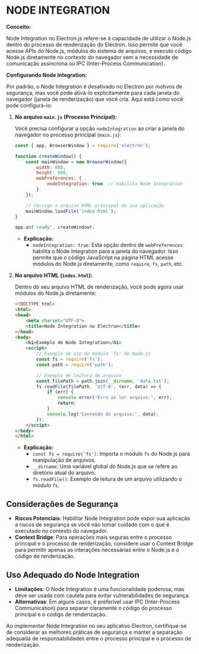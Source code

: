 # NODE INTEGRATION

**Conceito:**

Node Integration no Electron.js refere-se à capacidade de utilizar o Node.js dentro do processo de renderização do Electron. Isso permite que você acesse APIs do Node.js, módulos do sistema de arquivos, e execute código Node.js diretamente no contexto do navegador sem a necessidade de comunicação assíncrona ou IPC (Inter-Process Communication).

**Configurando Node Integration:**

Por padrão, o Node Integration é desativado no Electron por motivos de segurança, mas você pode ativá-lo explicitamente para cada janela do navegador (janela de renderização) que você cria. Aqui está como você pode configurá-lo:

1. **No arquivo `main.js` (Processo Principal):**

   Você precisa configurar a opção `nodeIntegration` ao criar a janela do navegador no processo principal (`main.js`):

   ```javascript
   const { app, BrowserWindow } = require('electron');

   function createWindow() {
       const mainWindow = new BrowserWindow({
           width: 800,
           height: 600,
           webPreferences: {
               nodeIntegration: true  // Habilita Node Integration
           }
       });

       // Carrega o arquivo HTML principal da sua aplicação
       mainWindow.loadFile('index.html');
   }

   app.on('ready', createWindow);
   ```

   - **Explicação:**
     - `nodeIntegration: true`: Esta opção dentro de `webPreferences` habilita o Node Integration para a janela do navegador. Isso permite que o código JavaScript na página HTML acesse módulos do Node.js diretamente, como `require`, `fs`, `path`, etc.

2. **No arquivo HTML (`index.html`):**

   Dentro do seu arquivo HTML de renderização, você pode agora usar módulos do Node.js diretamente:

   ```html
   <!DOCTYPE html>
   <html>
   <head>
       <meta charset="UTF-8">
       <title>Node Integration no Electron</title>
   </head>
   <body>
       <h1>Exemplo de Node Integration</h1>
       <script>
           // Exemplo de uso do módulo 'fs' do Node.js
           const fs = require('fs');
           const path = require('path');

           // Exemplo de leitura de arquivo
           const filePath = path.join(__dirname, 'data.txt');
           fs.readFile(filePath, 'utf-8', (err, data) => {
               if (err) {
                   console.error('Erro ao ler arquivo:', err);
                   return;
               }
               console.log('Conteúdo do arquivo:', data);
           });
       </script>
   </body>
   </html>
   ```

   - **Explicação:**
     - `const fs = require('fs')`: Importa o módulo `fs` do Node.js para manipulação de arquivos.
     - `__dirname`: Uma variável global do Node.js que se refere ao diretório atual do arquivo.
     - `fs.readFile()`: Exemplo de leitura de um arquivo utilizando o módulo `fs`.

## Considerações de Segurança
- **Riscos Potenciais**: Habilitar Node Integration pode expor sua aplicação a riscos de segurança se você não tomar cuidado com o que é executado no contexto do navegador.
- **Context Bridge**: Para operações mais seguras entre o processo principal e o processo de renderização, considere usar o Context Bridge para permitir apenas as interações necessárias entre o Node.js e o código de renderização.

## Uso Adequado do Node Integration
- **Limitações**: O Node Integration é uma funcionalidade poderosa, mas deve ser usada com cautela para evitar vulnerabilidades de segurança.
- **Alternativas**: Em alguns casos, é preferível usar IPC (Inter-Process Communication) para separar claramente o código do processo principal e o código de renderização.

Ao implementar Node Integration no seu aplicativo Electron, certifique-se de considerar as melhores práticas de segurança e manter a separação adequada de responsabilidades entre o processo principal e o processo de renderização. 